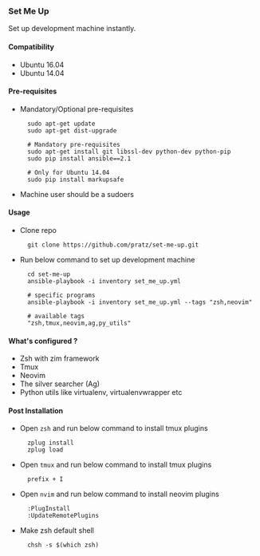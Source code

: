 ### Set Me Up
Set up development machine instantly.


#### Compatibility
- Ubuntu 16.04
- Ubuntu 14.04


#### Pre-requisites
- Mandatory/Optional pre-requisites

        sudo apt-get update
        sudo apt-get dist-upgrade

        # Mandatory pre-requisites
        sudo apt-get install git libssl-dev python-dev python-pip
        sudo pip install ansible==2.1

        # Only for Ubuntu 14.04
        sudo pip install markupsafe


- Machine user should be a sudoers


#### Usage
- Clone repo

        git clone https://github.com/pratz/set-me-up.git

- Run below command to set up development machine

        cd set-me-up
        ansible-playbook -i inventory set_me_up.yml

        # specific programs
        ansible-playbook -i inventory set_me_up.yml --tags "zsh,neovim"

        # available tags
        "zsh,tmux,neovim,ag,py_utils"


#### What's configured ?
- Zsh with zim framework
- Tmux
- Neovim
- The silver searcher (Ag)
- Python utils like virtualenv, virtualenvwrapper etc


#### Post Installation
- Open `zsh` and run below command to install tmux plugins

        zplug install
        zplug load

- Open `tmux` and run below command to install tmux plugins

        prefix + I

- Open `nvim` and run below command to install neovim plugins

        :PlugInstall
        :UpdateRemotePlugins

- Make zsh default shell

        chsh -s $(which zsh)
